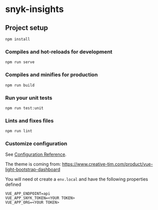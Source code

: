 # snyk-insights

## Project setup
```
npm install
```

### Compiles and hot-reloads for development
```
npm run serve
```

### Compiles and minifies for production
```
npm run build
```

### Run your unit tests
```
npm run test:unit
```

### Lints and fixes files
```
npm run lint
```

### Customize configuration
See [Configuration Reference](https://cli.vuejs.org/config/).

The theme is coming from:
https://www.creative-tim.com/product/vue-light-bootstrap-dashboard

You will need ot create a `env.local` and have the following properties defined

```
VUE_APP_ENDPOINT=api
VUE_APP_SNYK_TOKEN=<YOUR TOKEN>
VUE_APP_ORG=<YOUR TOKEN>
```